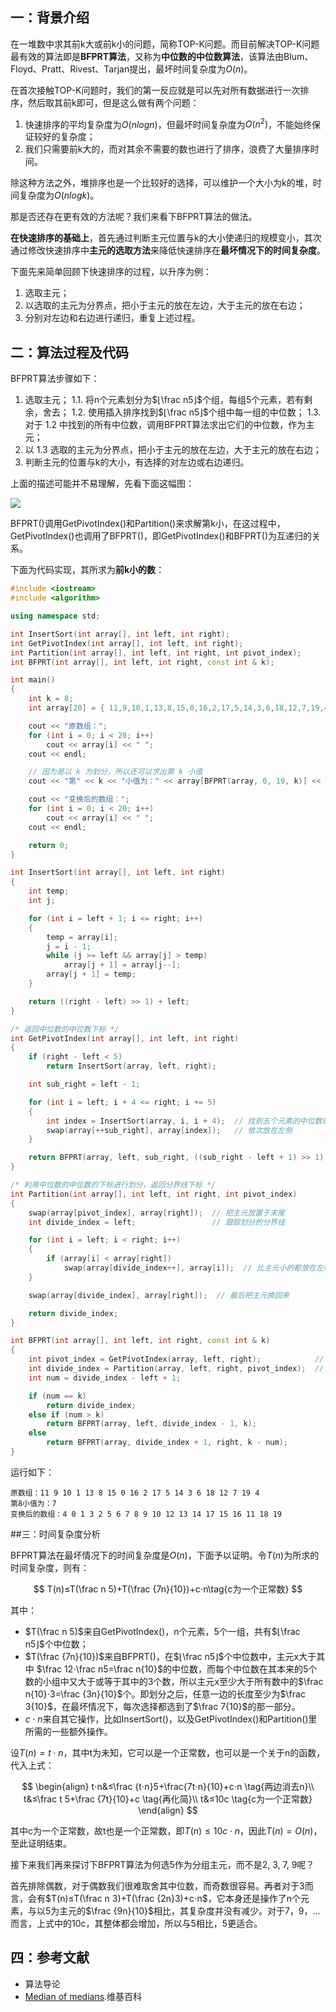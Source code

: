 ## 一：背景介绍
在一堆数中求其前k大或前k小的问题，简称TOP-K问题。而目前解决TOP-K问题最有效的算法即是**BFPRT算法**，又称为**中位数的中位数算法**，该算法由Blum、Floyd、Pratt、Rivest、Tarjan提出，最坏时间复杂度为$O(n)$。

在首次接触TOP-K问题时，我们的第一反应就是可以先对所有数据进行一次排序，然后取其前k即可，但是这么做有两个问题：

1. 快速排序的平均复杂度为$O(nlogn)$，但最坏时间复杂度为$O(n^2)$，不能始终保证较好的复杂度；
2. 我们只需要前k大的，而对其余不需要的数也进行了排序，浪费了大量排序时间。

除这种方法之外，堆排序也是一个比较好的选择，可以维护一个大小为k的堆，时间复杂度为$O(nlogk)$。

那是否还存在更有效的方法呢？我们来看下BFPRT算法的做法。

**在快速排序的基础上**，首先通过判断主元位置与k的大小使递归的规模变小，其次通过修改快速排序中**主元的选取方法**来降低快速排序在**最坏情况下的时间复杂度**。

下面先来简单回顾下快速排序的过程，以升序为例：

1. 选取主元；
2. 以选取的主元为分界点，把小于主元的放在左边，大于主元的放在右边；
3. 分别对左边和右边进行递归，重复上述过程。

## 二：算法过程及代码

BFPRT算法步骤如下：

1. 选取主元；
  1.1. 将n个元素划分为$⌊\frac n5⌋$个组，每组5个元素，若有剩余，舍去；
  1.2. 使用插入排序找到$⌊\frac n5⌋$个组中每一组的中位数；
  1.3. 对于 1.2 中找到的所有中位数，调用BFPRT算法求出它们的中位数，作为主元；
2. 以 1.3 选取的主元为分界点，把小于主元的放在左边，大于主元的放在右边；
3. 判断主元的位置与k的大小，有选择的对左边或右边递归。

上面的描述可能并不易理解，先看下面这幅图：

![](https://subetter.com/images/figures/20180325_01.png)

BFPRT()调用GetPivotIndex()和Partition()来求解第k小，在这过程中，GetPivotIndex()也调用了BFPRT()，即GetPivotIndex()和BFPRT()为互递归的关系。

下面为代码实现，其所求为**前k小的数**：

```c++
#include <iostream>
#include <algorithm>

using namespace std;

int InsertSort(int array[], int left, int right);
int GetPivotIndex(int array[], int left, int right);
int Partition(int array[], int left, int right, int pivot_index);
int BFPRT(int array[], int left, int right, const int & k);

int main()
{
	int k = 8;
	int array[20] = { 11,9,10,1,13,8,15,0,16,2,17,5,14,3,6,18,12,7,19,4 };

	cout << "原数组：";
	for (int i = 0; i < 20; i++)
		cout << array[i] << " ";
	cout << endl;

	// 因为是以 k 为划分，所以还可以求出第 k 小值
	cout << "第" << k << "小值为：" << array[BFPRT(array, 0, 19, k)] << endl;

	cout << "变换后的数组：";
	for (int i = 0; i < 20; i++)
		cout << array[i] << " ";
	cout << endl;

	return 0;
}

int InsertSort(int array[], int left, int right)
{
	int temp;
	int j;

	for (int i = left + 1; i <= right; i++)
	{
		temp = array[i];
		j = i - 1;
		while (j >= left && array[j] > temp)
			array[j + 1] = array[j--];
		array[j + 1] = temp;
	}

	return ((right - left) >> 1) + left;
}

/* 返回中位数的中位数下标 */
int GetPivotIndex(int array[], int left, int right)
{
	if (right - left < 5)
		return InsertSort(array, left, right);

	int sub_right = left - 1;

	for (int i = left; i + 4 <= right; i += 5)
	{
		int index = InsertSort(array, i, i + 4);  // 找到五个元素的中位数的下标
		swap(array[++sub_right], array[index]);   // 依次放在左侧
	}

	return BFPRT(array, left, sub_right, ((sub_right - left + 1) >> 1) + 1);
}

/* 利用中位数的中位数的下标进行划分，返回分界线下标 */
int Partition(int array[], int left, int right, int pivot_index)
{
	swap(array[pivot_index], array[right]);  // 把主元放置于末尾
	int divide_index = left;                 // 跟踪划分的分界线

	for (int i = left; i < right; i++)
	{
		if (array[i] < array[right])
			swap(array[divide_index++], array[i]);  // 比主元小的都放在左侧
	}

	swap(array[divide_index], array[right]);  // 最后把主元换回来

	return divide_index;
}

int BFPRT(int array[], int left, int right, const int & k)
{
	int pivot_index = GetPivotIndex(array, left, right);            // 得到中位数的中位数下标
	int divide_index = Partition(array, left, right, pivot_index);  // 进行划分，返回划分边界
	int num = divide_index - left + 1;

	if (num == k)
		return divide_index;
	else if (num > k)
		return BFPRT(array, left, divide_index - 1, k);
	else
		return BFPRT(array, divide_index + 1, right, k - num);
}
```

运行如下：

```
原数组：11 9 10 1 13 8 15 0 16 2 17 5 14 3 6 18 12 7 19 4
第8小值为：7
变换后的数组：4 0 1 3 2 5 6 7 8 9 10 12 13 14 17 15 16 11 18 19
```

##三：时间复杂度分析

BFPRT算法在最坏情况下的时间复杂度是$O(n)$，下面予以证明。令$T(n)$为所求的时间复杂度，则有：

$$
T(n)≤T(\frac n 5)+T(\frac {7n}{10})+c⋅n\tag{c为一个正常数}
$$

其中：

- $T(\frac n 5)$来自GetPivotIndex()，n个元素，5个一组，共有$⌊\frac n5⌋$个中位数；
- $T(\frac {7n}{10})$来自BFPRT()，在$⌊\frac n5⌋$个中位数中，主元x大于其中 $\frac 12⋅\frac n5=\frac n{10}$的中位数，而每个中位数在其本来的5个数的小组中又大于或等于其中的3个数，所以主元x至少大于所有数中的$\frac n{10}⋅3=\frac {3n}{10}$个。即划分之后，任意一边的长度至少为$\frac 3{10}$，在最坏情况下，每次选择都选到了$\frac 7{10}$的那一部分。
- $c⋅n$来自其它操作，比如InsertSort()，以及GetPivotIndex()和Partition()里所需的一些额外操作。

设$T(n)=t⋅n$，其中t为未知，它可以是一个正常数，也可以是一个关于n的函数，代入上式：

$$
\begin{align}
t⋅n&≤\frac {t⋅n}5+\frac{7t⋅n}{10}+c⋅n \tag{两边消去n}\\
t&≤\frac t 5+\frac {7t}{10}+c \tag{再化简}\\
t&≤10c \tag{c为一个正常数}
\end{align}
$$

其中c为一个正常数，故t也是一个正常数，即$T(n)≤10c⋅n$，因此$T(n)=O(n)$，至此证明结束。

接下来我们再来探讨下BFPRT算法为何选5作为分组主元，而不是2, 3, 7, 9呢？

首先排除偶数，对于偶数我们很难取舍其中位数，而奇数很容易。再者对于3而言，会有$T(n)≤T(\frac n 3)+T(\frac {2n}3)+c⋅n$，它本身还是操作了n个元素，与以5为主元的$\frac {9n}{10}$相比，其复杂度并没有减少。对于7，9，...而言，上式中的10c，其整体都会增加，所以与5相比，5更适合。

## 四：参考文献

- 算法导论
- [Median of medians](https://en.wikipedia.org/wiki/Median_of_medians).维基百科
